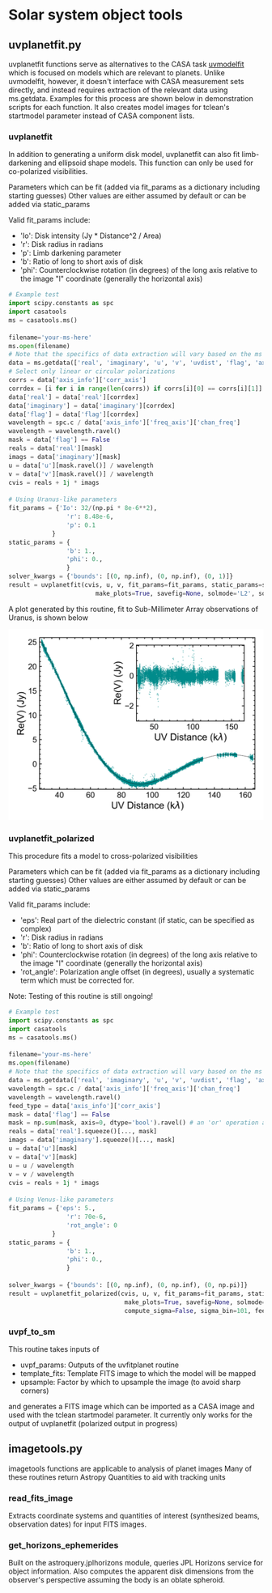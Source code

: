 # Solar system object tools 

## uvplanetfit.py 
uvplanetfit functions serve as alternatives to the CASA task [uvmodelfit](https://casadocs.readthedocs.io/en/latest/api/tt/casatasks.manipulation.uvmodelfit.html) which is focused on models which are relevant to planets. Unlike uvmodelfit, however, it doesn't interface with CASA measurement sets directly, and instead requires extraction of the relevant data using ms.getdata. Examples for this process are shown below in demonstration scripts for each function. It also creates model images for tclean's startmodel parameter instead of CASA component lists. 

### uvplanetfit
In addition to generating a uniform disk model, uvplanetfit can also fit limb-darkening and ellipsoid shape models. This function can only be used for co-polarized visibilities.

Parameters which can be fit (added via fit_params as a dictionary including starting guesses)
Other values are either assumed by default or can be added via static_params

Valid fit_params include: 
- 'Io': Disk intensity (Jy * Distance^2 / Area)
- 'r': Disk radius in radians 
- 'p': Limb darkening parameter 
- 'b': Ratio of long to short axis of disk
- 'phi': Counterclockwise rotation (in degrees) of the long axis relative to the image "l" coordinate (generally the horizontal axis)

```python
# Example test 
import scipy.constants as spc 
import casatools
ms = casatools.ms()

filename='your-ms-here' 
ms.open(filename)
# Note that the specifics of data extraction will vary based on the ms structure. Here is one example
data = ms.getdata(['real', 'imaginary', 'u', 'v', 'uvdist', 'flag', 'axis_info', 'data_desc_id', 'scan_number'])
# Select only linear or circular polarizations 
corrs = data['axis_info']['corr_axis']
corrdex = [i for i in range(len(corrs)) if corrs[i][0] == corrs[i][1]]  # Accumulates only co-pols
data['real'] = data['real'][corrdex]
data['imaginary'] = data['imaginary'][corrdex]
data['flag'] = data['flag'][corrdex]
wavelength = spc.c / data['axis_info']['freq_axis']['chan_freq']
wavelength = wavelength.ravel()
mask = data['flag'] == False 
reals = data['real'][mask]
imags = data['imaginary'][mask]
u = data['u'][mask.ravel()] / wavelength 
v = data['v'][mask.ravel()] / wavelength
cvis = reals + 1j * imags

# Using Uranus-like parameters
fit_params = {'Io': 32/(np.pi * 8e-6**2), 
                'r': 8.48e-6, 
                'p': 0.1
            }
static_params = {
                'b': 1.,
                'phi': 0., 
                }
solver_kwargs = {'bounds': [(0, np.inf), (0, np.inf), (0, 1)]}
result = uvplanetfit(cvis, u, v, fit_params=fit_params, static_params=static_params, fit_reals=True, 
                        make_plots=True, savefig=None, solmode='L2', solver_kwargs=solver_kwargs, compute_sigma=True, sigma_bin=101)
```

A plot generated by this routine, fit to Sub-Millimeter Array observations of Uranus, is shown below 

![Uranus SMA fit](/solar_system/figures/uranus_sma_fit.png)


### uvplanetfit_polarized 
This procedure fits a model to cross-polarized visibilities 

Parameters which can be fit (added via fit_params as a dictionary including starting guesses)
Other values are either assumed by default or can be added via static_params

Valid fit_params include: 
- 'eps': Real part of the dielectric constant (if static, can be specified as complex)
- 'r': Disk radius in radians 
- 'b': Ratio of long to short axis of disk
- 'phi': Counterclockwise rotation (in degrees) of the long axis relative to the image "l" coordinate (generally the horizontal axis)
- 'rot_angle': Polarization angle offset (in degrees), usually a systematic term which must be corrected for. 

Note: Testing of this routine is still ongoing! 

```python
# Example test 
import scipy.constants as spc 
import casatools
ms = casatools.ms()

filename='your-ms-here' 
ms.open(filename)
# Note that the specifics of data extraction will vary based on the ms structure. Here is one example
data = ms.getdata(['real', 'imaginary', 'u', 'v', 'uvdist', 'flag', 'axis_info', 'data_desc_id', 'scan_number'])
wavelength = spc.c / data['axis_info']['freq_axis']['chan_freq']
wavelength = wavelength.ravel()
feed_type = data['axis_info']['corr_axis']
mask = data['flag'] == False
mask = np.sum(mask, axis=0, dtype='bool').ravel() # an 'or' operation along the polarization axis
reals = data['real'].squeeze()[..., mask]
imags = data['imaginary'].squeeze()[..., mask]
u = data['u'][mask]
v = data['v'][mask]
u = u / wavelength
v = v / wavelength
cvis = reals + 1j * imags

# Using Venus-like parameters
fit_params = {'eps': 5.,
                'r': 70e-6, 
                'rot_angle': 0
            }
static_params = {
                'b': 1.,
                'phi': 0., 
                }

solver_kwargs = {'bounds': [(0, np.inf), (0, np.inf), (0, np.pi)]}
result = uvplanetfit_polarized(cvis, u, v, fit_params=fit_params, static_params=static_params, fit_reals=True, 
                                make_plots=True, savefig=None, solmode='L2', solver_kwargs=solver_kwargs, 
                                compute_sigma=False, sigma_bin=101, feed_type=feed_type)
```

### uvpf_to_sm
This routine takes inputs of 

- uvpf_params: Outputs of the uvfitplanet routine
- template_fits: Template FITS image to which the model will be mapped 
- upsample: Factor by which to upsample the image (to avoid sharp corners)

and generates a FITS image which can be imported as a CASA image and used with the tclean startmodel parameter. 
It currently only works for the output of uvplanetfit (polarized output in progress)

## imagetools.py 
imagetools functions are applicable to analysis of planet images 
Many of these routines return Astropy Quantities to aid with tracking units 

### read_fits_image 
Extracts coordinate systems and quantities of interest (synthesized beams, observation dates) for input FITS images. 

### get_horizons_ephemerides
Built on the astroquery.jplhorizons module, queries JPL Horizons service for object information. 
Also computes the apparent disk dimensions from the observer's perspective assuming the body is an oblate spheroid. 